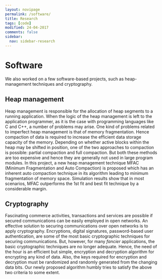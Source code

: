 ```yaml
---
layout: novipage
permalink: /software/
title: Research
tags: [code]
modified: 24-04-2017
comments: false
sidebar:
  nav: sidebar-research
---
```


# Software
We also worked on a few software-based projects, such as heap-management techniques and cryptography.


## Heap management
Heap management is responsible for the allocation of heap segments to a running application. When the logic of the heap management is left to the application programmer, as it is the case with programming languages like C and C++, a number of problems may arise. One kind of problems related to imperfect heap management is that of memory fragmentation. Hence compaction of data is required to increase the efficient data storage capacity of the memory. Depending on whether active blocks within the heap may be shifted in position, one of the two approaches to compaction is possible: partial compaction and full compaction. But both these methods are too expensive and hence they are generally not used in large program modules. In this project, a new heap management technique MFAC (Minimum Fragmentation and Auto Compaction) is proposed which has an inherent auto compaction technique in its algorithm leading to minimum fragmentation of memory space. Simulation results show that in most scenarios, MFAC outperforms the 1st fit and best fit technique by a considerable margin. 


## Cryptography
Fascinating commerce activities, transactions and services are possible if secured communications can be easily employed in open networks. An effective solution to securing communications over open networks is to apply cryptography. Encryptions, digital signatures, password-based user authentication, are some of the most basic cryptographic techniques for securing communications. But, however, for many *fancier* applications, the basic cryptographic techniques are no longer adequate. Hence, the need of the hour is an efficient but simple, encryption and decryption algorithm for encrypting any kind of data. Also, the keys required for encryption and decryption must be randomized and randomly generated from the changing data bits. Our newly proposed algorithm humbly tries to satisfy the above two criteria to some extent. 